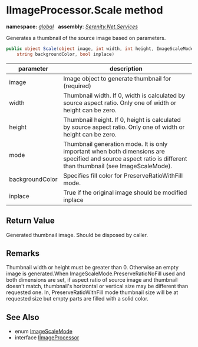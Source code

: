 # IImageProcessor.Scale method
**namespace:** *[global](../../README.md#global-namespace)*   **assembly**: *[Serenity.Net.Services](../../README.md)*

Generates a thumbnail of the source image based on parameters.

```csharp
public object Scale(object image, int width, int height, ImageScaleMode mode, 
    string backgroundColor, bool inplace)
```

| parameter | description |
| --- | --- |
| image | Image object to generate thumbnail for (required) |
| width | Thumbnail width. If 0, width is calculated by source aspect ratio. Only one of width or height can be zero. |
| height | Thumbnail height. If 0, height is calculated by source aspect ratio. Only one of width or height can be zero. |
| mode | Thumbnail generation mode. It is only important when both dimensions are specified and source aspect ratio is different than thumbnail (see ImageScaleMode). |
| backgroundColor | Specifies fill color for PreserveRatioWithFill mode. |
| inplace | True if the original image should be modified inplace |

## Return Value

Generated thumbnail image. Should be disposed by caller.

## Remarks

Thumbnail width or height must be greater than 0. Otherwise an empty image is generated.When ImageScaleMode.PreserveRatioNoFill used and both dimensions are set, if aspect ratio of source image and thumbnail doesn't match, thumbnail's horizontal or vertical size may be different than requested one. In, PreserveRatioWithFill mode thumbnail size will be at requested size but empty parts are filled with a solid color.

## See Also

* enum [ImageScaleMode](../Serenity.Net.Core/../../Serenity.Web/ImageScaleMode.md)
* interface [IImageProcessor](../IImageProcessor.md)